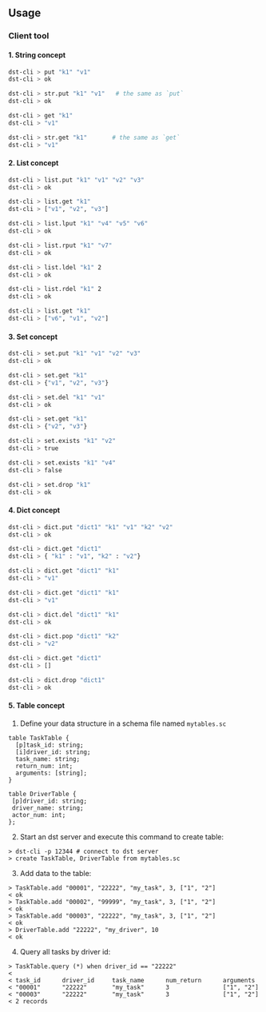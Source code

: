 ## Usage

### Client tool

#### 1. String concept
```bash
dst-cli > put "k1" "v1"
dst-cli > ok

dst-cli > str.put "k1" "v1"   # the same as `put`
dst-cli > ok

dst-cli > get "k1"
dst-cli > "v1"

dst-cli > str.get "k1"       # the same as `get`
dst-cli > "v1"
```

#### 2. List concept
```bash
dst-cli > list.put "k1" "v1" "v2" "v3"
dst-cli > ok

dst-cli > list.get "k1"
dst-cli > ["v1", "v2", "v3"]

dst-cli > list.lput "k1" "v4" "v5" "v6"
dst-cli > ok

dst-cli > list.rput "k1" "v7"
dst-cli > ok

dst-cli > list.ldel "k1" 2
dst-cli > ok

dst-cli > list.rdel "k1" 2
dst-cli > ok

dst-cli > list.get "k1"
dst-cli > ["v6", "v1", "v2"]
```

#### 3. Set concept
```bash
dst-cli > set.put "k1" "v1" "v2" "v3"
dst-cli > ok

dst-cli > set.get "k1"
dst-cli > {"v1", "v2", "v3"}

dst-cli > set.del "k1" "v1"
dst-cli > ok

dst-cli > set.get "k1"
dst-cli > {"v2", "v3"}

dst-cli > set.exists "k1" "v2"
dst-cli > true

dst-cli > set.exists "k1" "v4"
dst-cli > false

dst-cli > set.drop "k1"
dst-cli > ok
```

#### 4. Dict concept
```bash
dst-cli > dict.put "dict1" "k1" "v1" "k2" "v2"
dst-cli > ok

dst-cli > dict.get "dict1"
dst-cli > { "k1" : "v1", "k2" : "v2"}

dst-cli > dict.get "dict1" "k1"
dst-cli > "v1"

dst-cli > dict.get "dict1" "k1"
dst-cli > "v1"

dst-cli > dict.del "dict1" "k1"
dst-cli > ok

dst-cli > dict.pop "dict1" "k2"
dst-cli > "v2"

dst-cli > dict.get "dict1"
dst-cli > []

dst-cli > dict.drop "dict1"
dst-cli > ok
```

#### 5. Table concept
1. Define your data structure in a schema file named `mytables.sc`
```shell
table TaskTable {
  [p]task_id: string;
  [i]driver_id: string;
  task_name: string;
  return_num: int;
  arguments: [string];
}

table DriverTable {
 [p]driver_id: string;
 driver_name: string;
 actor_num: int;
};
```
2. Start an dst server and execute this command to create table:
```shell
> dst-cli -p 12344 # connect to dst server
> create TaskTable, DriverTable from mytables.sc
```
3. Add data to the table:
```shell
> TaskTable.add "00001", "22222", "my_task", 3, ["1", "2"]
< ok
> TaskTable.add "00002", "99999", "my_task", 3, ["1", "2"]
< ok
> TaskTable.add "00003", "22222", "my_task", 3, ["1", "2"]
< ok
> DriverTable.add "22222", "my_driver", 10
< ok
```
4. Query all tasks by driver id:
```shell
> TaskTable.query (*) when driver_id == "22222"
<
< task_id      driver_id     task_name      num_return      arguments
< "00001"      "22222"       "my_task"      3               ["1", "2"]
< "00003"      "22222"       "my_task"      3               ["1", "2"]
< 2 records
```
